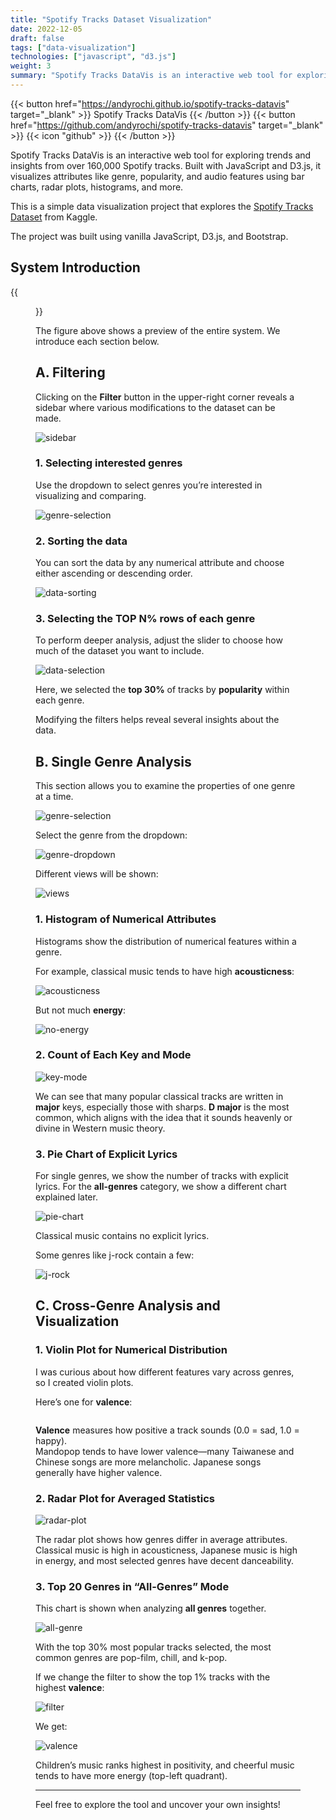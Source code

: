 ```yaml
---
title: "Spotify Tracks Dataset Visualization"
date: 2022-12-05
draft: false
tags: ["data-visualization"]
technologies: ["javascript", "d3.js"]
weight: 3
summary: "Spotify Tracks DataVis is an interactive web tool for exploring trends and insights from over 160,000 Spotify tracks. Built with JavaScript and D3.js, it visualizes attributes like genre, popularity, and audio features using bar charts, radar plots, histograms, and more."
---
```


{{< button href="https://andyrochi.github.io/spotify-tracks-datavis" target="_blank" >}}
Spotify Tracks DataVis
{{< /button >}}
{{< button href="https://github.com/andyrochi/spotify-tracks-datavis" target="_blank" >}}
{{< icon "github" >}}
{{< /button >}}

Spotify Tracks DataVis is an interactive web tool for exploring trends and insights from over 160,000 Spotify tracks. Built with JavaScript and D3.js, it visualizes attributes like genre, popularity, and audio features using bar charts, radar plots, histograms, and more.

This is a simple data visualization project that explores the [Spotify Tracks Dataset](https://www.kaggle.com/datasets/maharshipandya/-spotify-tracks-dataset?resource=download) from Kaggle.

The project was built using vanilla JavaScript, D3.js, and Bootstrap.

## System Introduction

{{<figure src="https://user-images.githubusercontent.com/39425103/203897825-34c95da3-b6c7-4020-97df-6c36ce9d16ba.png" alt="" width="100%">}}

The figure above shows a preview of the entire system. We introduce each section below.

## A. Filtering

Clicking on the **Filter** button in the upper-right corner reveals a sidebar where various modifications to the dataset can be made.

<img src="https://user-images.githubusercontent.com/39425103/203897906-70a91d66-41ab-4e2b-a775-0fbd63a06ee0.png" alt="sidebar" style="max-width: 100%;">

### 1. Selecting interested genres

Use the dropdown to select genres you’re interested in visualizing and comparing.

<img src="https://user-images.githubusercontent.com/39425103/203897918-4f1fc6e1-bc73-4c4f-a389-2c835ee610be.png" alt="genre-selection" style="max-width: 100%;">

### 2. Sorting the data

You can sort the data by any numerical attribute and choose either ascending or descending order.

<img src="https://user-images.githubusercontent.com/39425103/203897926-ba625cd8-dbfb-467b-abaa-3c7deddeeb53.png" alt="data-sorting" style="max-width: 100%;">

### 3. Selecting the TOP N% rows of each genre

To perform deeper analysis, adjust the slider to choose how much of the dataset you want to include.

<img src="https://user-images.githubusercontent.com/39425103/203897932-a01ee504-d588-453c-baec-6a9fcaaacb72.png" alt="data-selection" style="max-width: 100%;">

Here, we selected the **top 30%** of tracks by **popularity** within each genre.

Modifying the filters helps reveal several insights about the data.

## B. Single Genre Analysis

This section allows you to examine the properties of one genre at a time.

<img src="https://user-images.githubusercontent.com/39425103/203897950-1ab0e5f5-3a1a-4b97-a89f-1224b6778383.png" alt="genre-selection" style="max-width: 100%;">

Select the genre from the dropdown:

<img src="https://user-images.githubusercontent.com/39425103/203897972-735f1bcc-c771-4d91-b1f4-384a38be7ca8.png" alt="genre-dropdown" style="max-width: 100%;">

Different views will be shown:

<img src="https://user-images.githubusercontent.com/39425103/203897983-841ac79d-6cb1-4d1a-bd60-cb1065672077.png" alt="views" style="max-width: 100%;">

### 1. Histogram of Numerical Attributes

Histograms show the distribution of numerical features within a genre.

For example, classical music tends to have high **acousticness**:

<img src="https://user-images.githubusercontent.com/39425103/203897992-d2a5f458-4f29-447d-8e37-a8bd3bb58fff.png" alt="acousticness" style="max-width: 100%;">

But not much **energy**:

<img src="https://user-images.githubusercontent.com/39425103/203898475-d42384bc-ae63-4307-a775-8a73b98564bf.png" alt="no-energy" style="max-width: 100%;">

### 2. Count of Each Key and Mode

<img src="https://user-images.githubusercontent.com/39425103/203898487-b67ceff9-654b-4ce6-b84a-134e7cb32f7f.png" alt="key-mode" style="max-width: 100%;">

We can see that many popular classical tracks are written in **major** keys, especially those with sharps. **D major** is the most common, which aligns with the idea that it sounds heavenly or divine in Western music theory.

### 3. Pie Chart of Explicit Lyrics

For single genres, we show the number of tracks with explicit lyrics. For the **all-genres** category, we show a different chart explained later.

<img src="https://user-images.githubusercontent.com/39425103/203898505-296c3701-8888-4969-adab-e1ae7e2cc231.png" alt="pie-chart" style="max-width: 100%;">

Classical music contains no explicit lyrics.

Some genres like j-rock contain a few:

<img src="https://user-images.githubusercontent.com/39425103/203898518-2461c5ba-1475-43aa-a8ca-70763418f5ce.png" alt="j-rock" style="max-width: 100%;">

## C. Cross-Genre Analysis and Visualization

### 1. Violin Plot for Numerical Distribution

I was curious about how different features vary across genres, so I created violin plots.

Here’s one for **valence**:

<img src="https://user-images.githubusercontent.com/39425103/203898531-779f0009-b13a-4cd3-93d8-b42236142249.png" alt="" style="max-width: 100%;">

**Valence** measures how positive a track sounds (0.0 = sad, 1.0 = happy).  
Mandopop tends to have lower valence—many Taiwanese and Chinese songs are more melancholic. Japanese songs generally have higher valence.

### 2. Radar Plot for Averaged Statistics

<img src="https://user-images.githubusercontent.com/39425103/203898554-1d51a550-54f8-48d5-ab94-65c8c3a8a798.png" alt="radar-plot" style="max-width: 100%;">

The radar plot shows how genres differ in average attributes.  
Classical music is high in acousticness, Japanese music is high in energy, and most selected genres have decent danceability.

### 3. Top 20 Genres in “All-Genres” Mode

This chart is shown when analyzing **all genres** together.

<img src="https://user-images.githubusercontent.com/39425103/203898572-e2449351-8c32-4583-8c33-d664a0c0c4bb.png" alt="all-genre" style="max-width: 100%;">

With the top 30% most popular tracks selected, the most common genres are pop-film, chill, and k-pop.

If we change the filter to show the top 1% tracks with the highest **valence**:

<img src="https://user-images.githubusercontent.com/39425103/203898584-20a7d745-c069-4350-825e-3d17c596a8fb.png" alt="filter" style="max-width: 100%;">

We get:

<img src="https://user-images.githubusercontent.com/39425103/203898651-90211eeb-a52e-44b7-9fff-ee6ff33323e0.png" alt="valence" style="max-width: 100%;">

Children’s music ranks highest in positivity, and cheerful music tends to have more energy (top-left quadrant).

---

Feel free to explore the tool and uncover your own insights!